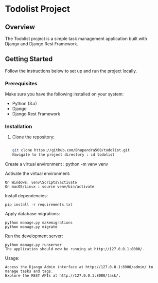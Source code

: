 # Todolist Project

## Overview
The Todolist project is a simple task management application built with Django and Django Rest Framework.

## Getting Started
Follow the instructions below to set up and run the project locally.

### Prerequisites
Make sure you have the following installed on your system:

- Python (3.x)
- Django
- Django Rest Framework

### Installation
1. Clone the repository:

   ```bash
   
   git clone https://github.com/Bhupendra560/todolist.git
   Navigate to the project directory : cd todolist


Create a virtual environment :  python -m venv venv
   
Activate the virtual environment:

    On Windows: venv\Scripts\activate
    On macOS/Linux : source venv/bin/activate

Install dependencies:

    pip install -r requirements.txt

Apply database migrations:

    python manage.py makemigrations
    python manage.py migrate

Run the development server:

    python manage.py runserver
    The application should now be running at http://127.0.0.1:8000/.

Usage:

    Access the Django Admin interface at http://127.0.0.1:8000/admin/ to manage tasks and tags.
    Explore the REST APIs at http://127.0.0.1:8000/task/.

